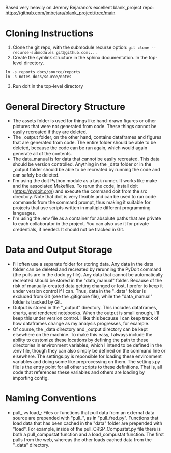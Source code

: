 Based very heavily on Jeremy Bejarano's excellent blank_project repo: https://github.com/jmbejara/blank_project/tree/main

# Cloning Instructions
1. Clone the git repo, with the submodule recurse option: `git clone --recurse-submodules git@github.com:...`
2. Create the symlink structure in the sphinx documentation. In the top-level directory,

```
ln -s reports docs/source/reports
ln -s notes docs/source/notes
```

3. Run doit in the top-level directory

# General Directory Structure
* The assets folder is used for things like hand-drawn figures or other pictures that were not generated from code. These things cannot be easily recreated if they are deleted.
* The _output folder, on the other hand, contains dataframes and figures that are generated from code. The entire folder should be able to be deleted, because the code can be run again, which would again generate all of the contents.
* The data_manual is for data that cannot be easily recreated. This data should be version controlled. Anything in the _data folder or in the _output folder should be able to be recreated by running the code and can safely be deleted.
* I'm using the doit Python module as a task runner. It works like make and the associated Makefiles. To rerun the code, install doit (https://pydoit.org/) and execute the command doit from the src directory. Note that doit is very flexible and can be used to run code commands from the command prompt, thus making it suitable for projects that use scripts written in multiple different programming languages.
* I'm using the .env file as a container for absolute paths that are private to each collaborator in the project. You can also use it for private credentials, if needed. It should not be tracked in Git.

# Data and Output Storage
* I'll often use a separate folder for storing data. Any data in the data folder can be deleted and recreated by rerunning the PyDoit command (the pulls are in the dodo.py file). Any data that cannot be automatically recreated should be stored in the "data_manual" folder. Because of the risk of manually-created data getting changed or lost, I prefer to keep it under version control if I can. Thus, data in the "_data" folder is excluded from Git (see the .gitignore file), while the "data_manual" folder is tracked by Git.
* Output is stored in the "_output" directory. This includes dataframes, charts, and rendered notebooks. When the output is small enough, I'll keep this under version control. I like this because I can keep track of how dataframes change as my analysis progresses, for example.
* Of course, the _data directory and _output directory can be kept elsewhere on the machine. To make this easy, I always include the ability to customize these locations by defining the path to these directories in environment variables, which I intend to be defined in the .env file, though they can also simply be defined on the command line or elsewhere. The settings.py is reponsible for loading these environment variables and doing some like preprocessing on them. The settings.py file is the entry point for all other scripts to these definitions. That is, all code that references these variables and others are loading by importing config.

# Naming Conventions
* pull_ vs load_: Files or functions that pull data from an external data source are prepended with "pull_", as in "pull_fred.py". Functions that load data that has been cached in the "data" folder are prepended with "load". For example, inside of the pull_CRSP_Compustat.py file there is both a pull_compustat function and a load_compustat function. The first pulls from the web, whereas the other loads cached data from the "_data" directory.
